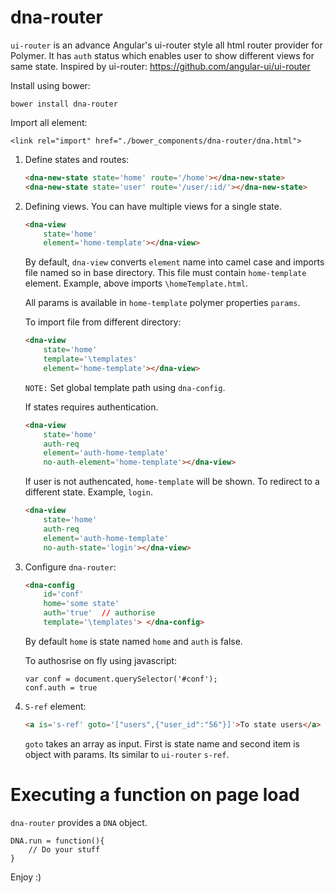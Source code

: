 # dna-router

`ui-router` is an advance Angular's ui-router style all html router provider for Polymer. It has `auth` status which enables user to show different views for same state.
Inspired by ui-router: https://github.com/angular-ui/ui-router

Install using bower: 
```script
bower install dna-router
```

Import all element:
```script
<link rel="import" href="./bower_components/dna-router/dna.html">
```

1. Define states and routes:

	```html
	<dna-new-state state='home' route='/home'></dna-new-state>
	<dna-new-state state='user' route='/user/:id/'></dna-new-state>
	```
2. Defining views. You can have multiple views for a single state.
	```html
	<dna-view
		state='home'
		element='home-template'></dna-view>
	```
	By default, `dna-view` converts `element` name into camel case and imports file named so in base directory. This file must contain `home-template` element. Example, above imports `\homeTemplate.html`.

	All params is available in `home-template` polymer properties `params`.
	
	To import file from different directory:
	```html
	<dna-view
		state='home'
		template='\templates'
		element='home-template'></dna-view>
	```
	`NOTE:` Set global template path using `dna-config`.

	If states requires authentication.
	```html
	<dna-view
		state='home'
		auth-req
		element='auth-home-template'
		no-auth-element='home-template'></dna-view>
	```
	If user is not authencated, `home-template` will be shown. To redirect to a different state. Example, `login`.
	```html
	<dna-view
		state='home'
		auth-req
		element='auth-home-template'
		no-auth-state='login'></dna-view>
	```

3. Configure `dna-router`:
	```html
	<dna-config 
		id='conf' 
		home='some state' 
		auth='true'  // authorise
		template='\templates'> </dna-config>
	```
	By default `home` is state named `home` and `auth` is false.

	To authosrise on fly using javascript:
	```script
	var conf = document.querySelector('#conf');
	conf.auth = true
	```
4. `S-ref` element:
	```html
	<a is='s-ref' goto='["users",{"user_id":"56"}]'>To state users</a>
	```
	
	`goto` takes an array as input. First is state name and second item is object with params. Its similar to `ui-router` `s-ref`.
# Executing a function on page load
`dna-router` provides a `DNA` object. 
```script
DNA.run = function(){
	// Do your stuff
}
```



Enjoy :)
